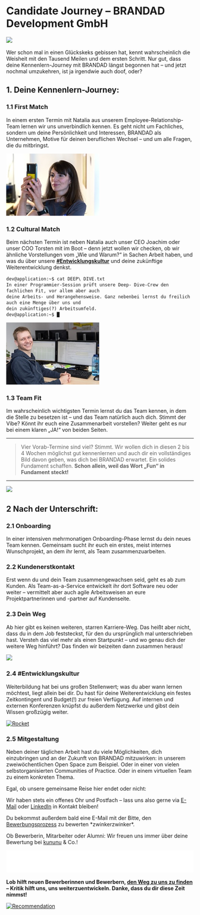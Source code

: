 # Candidate Journey – BRANDAD Development GmbH

 ![](https://brandad.dev/templates/yootheme/cache/b4/header-candidate-journey-brandad-b4bb2abe.jpeg)

Wer schon mal in einen Glückskeks gebissen hat, kennt wahrscheinlich die Weisheit mit den Tausend Meilen und dem ersten Schritt. Nur gut, dass deine Kennenlern-Journey mit BRANDAD längst begonnen hat – und jetzt nochmal umzukehren, ist ja irgendwie auch doof, oder?

## 1. Deine Kennenlern-Journey:

### 1.1 First Match

In einem ersten Termin mit Natalia aus unserem Employee-Relationship-Team lernen wir uns unverbindlich kennen. Es geht nicht um Fachliches, sondern um deine Persönlichkeit und Interessen, BRANDAD als Unternehmen, Motive für deinen beruflichen Wechsel – und um alle Fragen, die du mitbringst.

[![Natalia](../assets/natalia-thumb.jpg)](../assets/natalia.jpg)

### 1.2 Cultural Match

Beim nächsten Termin ist neben Natalia auch unser CEO Joachim oder unser COO Torsten mit im Boot – denn jetzt wollen wir checken, ob wir ähnliche Vorstellungen vom „Wie und Warum?“ in Sachen Arbeit haben, und was du über unsere **[#Entwicklungskultur](https://brandad.dev/deine-candidate-journey-bei-uns#entwicklungskultur)** und deine zukünftige Weiterentwicklung denkst.

```
dev@application:~$ cat DEEP\ DIVE.txt
In einer Programmier-Session prüft unsere Deep- Dive-Crew den fachlichen Fit, vor allem aber auch 
deine Arbeits- und Herangehensweise. Ganz nebenbei lernst du freilich auch eine Menge über uns und 
dein zukünftiges(?) Arbeitsumfeld.
dev@application:~$ █
```

[![Developer](../assets/developer-thumb.jpg)](../assets/developer.jpg)

### 1.3 Team Fit

Im wahrscheinlich wichtigsten Termin lernst du das Team kennen, in dem die Stelle zu besetzen ist – und das Team natürlich auch dich. Stimmt der Vibe? Könnt ihr euch eine Zusammenarbeit vorstellen? Weiter geht es nur bei einem klaren „JA!“ von beiden Seiten.

---

> Vier Vorab-Termine sind viel? Stimmt. Wir wollen dich in diesen 2 bis 4 Wochen möglichst gut kennenlernen und auch dir ein vollständiges Bild davon geben, was dich bei BRANDAD erwartet. Ein solides Fundament schaffen. **Schon allein, weil das Wort „Fun“ in Fundament steckt!**

---

 ![](https://brandad.dev/templates/yootheme/cache/20/team-20448826.png)

## 2 Nach der Unterschrift:

### 2.1 Onboarding

In einer intensiven mehrmonatigen Onboarding-Phase lernst du dein neues Team kennen. Gemeinsam sucht ihr euch ein erstes, meist internes Wunschprojekt, an dem ihr lernt, als Team zusammenzuarbeiten.

### 2.2 Kundenerstkontakt

Erst wenn du und dein Team zusammengewachsen seid, geht es ab zum Kunden. Als Team-as-a-Service entwickelt ihr dort Software neu oder weiter – vermittelt aber auch agile Arbeitsweisen an eure Projektpartnerinnen und -partner auf Kundenseite.

### 2.3 Dein Weg

Ab hier gibt es keinen weiteren, starren Karriere-Weg. Das heißt aber nicht, dass du in dem Job feststeckst, für den du ursprünglich mal unterschrieben hast. Versteh das viel mehr als einen Startpunkt – und wo genau dich der weitere Weg hinführt? Das finden wir beizeiten dann zusammen heraus!

 ![](https://brandad.dev/templates/yootheme/cache/46/rakete-461fe42b.png)

### 2.4 #Entwicklungskultur

Weiterbildung hat bei uns großen Stellenwert; was du aber wann lernen möchtest, liegt allein bei dir. Du hast für deine Weiterentwicklung ein festes Zeitkontingent und Budget(!) zur freien Verfügung. Auf internen und externen Konferenzen knüpfst du außerdem Netzwerke und gibst dein Wissen großzügig weiter.

[![Rocket](../assets/rocket-thumb.jpg)](../assets/rocket.jpg)

### 2.5 Mitgestaltung

Neben deiner täglichen Arbeit hast du viele Möglichkeiten, dich einzubringen und an der Zukunft von BRANDAD mitzuwirken: in unserem zweiwöchentlichen Open Space zum Beispiel. Oder in einer von vielen selbstorganisierten Communities of Practice. Oder in einem virtuellen Team zu einem konkreten Thema.

Egal, ob unsere gemeinsame Reise hier endet oder nicht:

Wir haben stets ein offenes Ohr und Postfach – lass uns also gerne via [E-Mail](https://short.bas.ag/mailjobs) oder [LinkedIn](https://short.bas.ag/linkedin) in Kontakt bleiben!

Du bekommst außerdem bald eine E-Mail mit der Bitte, den [Bewerbungsprozess](https://brandad.dev/jobs) zu bewerten \*zwinkerzwinker\*.

Ob Bewerberin, Mitarbeiter oder Alumni: Wir freuen uns immer über deine Bewertung bei [kununu](https://short.bas.ag/kununu) & Co.!

 ![Choose your path!](../assets/twigs.png)

**Lob hilft neuen Bewerberinnen und Bewerbern, [den Weg zu uns zu finden](https://short.bas.ag/kununu) – Kritik hilft uns, uns weiterzuentwickeln. Danke, dass du dir diese Zeit nimmst!**

[![Recommendation](../assets/recommendation-thumb.jpg)](../assets/recommendation.jpg)
